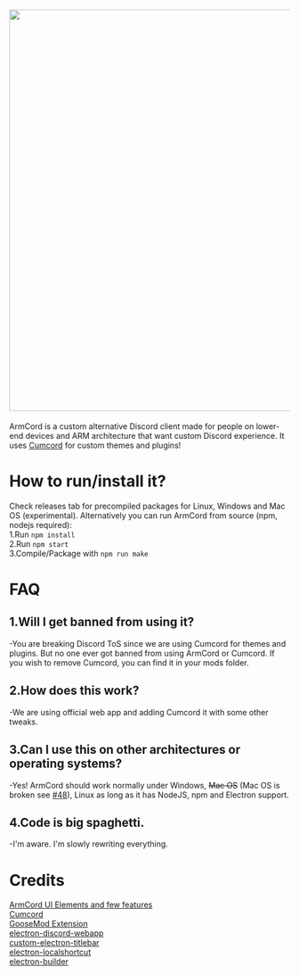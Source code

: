 <h1 align="center">
<img src="https://armcord.vercel.app/armcord_full_logo.png" width="720">
</h1>

ArmCord is a custom alternative Discord client made for people on lower-end devices and ARM architecture that want custom Discord experience. It uses [Cumcord](https://cumcord.com) for custom themes and plugins!

# How to run/install it?
Check releases tab for precompiled packages for Linux, Windows and Mac OS (experimental).
Alternatively you can run ArmCord from source (npm, nodejs required):  
1.Run `npm install`   
2.Run `npm start`  
3.Compile/Package with `npm run make`    


# FAQ
## 1.Will I get banned from using it?   

 -You are breaking Discord ToS since we are using Cumcord for themes and plugins. But no one ever got banned from using ArmCord or Cumcord. If you wish to remove Cumcord, you can find it in your mods folder. 
## 2.How does this work?   

 -We are using official web app and adding Cumcord it with some other tweaks.   
## 3.Can I use this on other architectures or operating systems?

 -Yes! ArmCord should work normally under Windows, ~~Mac OS~~ (Mac OS is broken see [#48](https://github.com/ArmCord/ArmCord/issues/48)), Linux as long as it has NodeJS, npm and Electron support.   
## 4.Code is big spaghetti.

 -I'm aware. I'm slowly rewriting everything.     

# Credits
[ArmCord UI Elements and few features](https://github.com/kckarnige)   
[Cumcord](https://github.com/Cumcord/Cumcord)   
[GooseMod Extension](https://github.com/GooseMod/extension)    
[electron-discord-webapp](https://github.com/SpacingBat3/electron-discord-webapp)    
[custom-electron-titlebar](https://github.com/AlexTorresSk/custom-electron-titlebar)    
[electron-localshortcut](https://github.com/parro-it/electron-localshortcut)    
[electron-builder](https://electron.build)    
